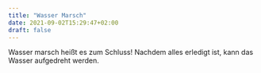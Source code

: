 ```yaml
---
title: "Wasser Marsch"
date: 2021-09-02T15:29:47+02:00
draft: false
---
```


Wasser marsch heißt es zum Schluss! Nachdem alles erledigt ist, kann das Wasser aufgedreht werden.